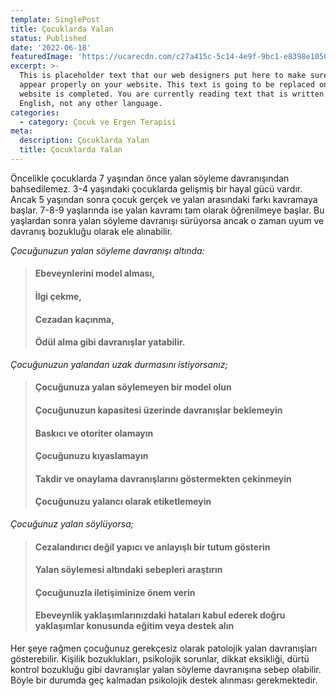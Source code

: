 ```yaml
---
template: SinglePost
title: Çocuklarda Yalan
status: Published
date: '2022-06-18'
featuredImage: 'https://ucarecdn.com/c27a415c-5c14-4e9f-9bc1-e8398e1050c3/'
excerpt: >-
  This is placeholder text that our web designers put here to make sure words
  appear properly on your website. This text is going to be replaced once the
  website is completed. You are currently reading text that is written in
  English, not any other language.
categories:
  - category: Çocuk ve Ergen Terapisi
meta:
  description: Çocuklarda Yalan
  title: Çocuklarda Yalan
---
```


Öncelikle çocuklarda 7 yaşından önce yalan söyleme davranışından bahsedilemez. 3-4 yaşındaki çocuklarda gelişmiş bir hayal gücü vardır. Ancak 5 yaşından sonra çocuk gerçek ve yalan arasındaki farkı kavramaya başlar. 7-8-9 yaşlarında ise yalan kavramı tam olarak öğrenilmeye başlar. Bu yaşlardan sonra yalan söyleme davranışı sürüyorsa ancak o zaman uyum ve davranış bozukluğu olarak ele alınabilir.

*Çocuğunuzun yalan söyleme davranışı altında:*

> #### Ebeveynlerini model alması,
> #### İlgi çekme,
> #### Cezadan kaçınma,
> #### Ödül alma gibi davranışlar yatabilir.

*Çocuğunuzun yalandan uzak durmasını istiyorsanız;*

> #### Çocuğunuza yalan söylemeyen bir model olun
> #### Çocuğunuzun kapasitesi üzerinde davranışlar beklemeyin
> #### Baskıcı ve otoriter olamayın
> #### Çocuğunuzu kıyaslamayın
> #### Takdir ve onaylama davranışlarını göstermekten çekinmeyin
> #### Çocuğunuzu yalancı olarak etiketlemeyin

*Çocuğunuz yalan söylüyorsa;*

> #### Cezalandırıcı değil yapıcı ve anlayışlı bir tutum gösterin
> #### Yalan söylemesi altındaki sebepleri araştırın
> #### Çocuğunuzla iletişiminize önem verin
> #### Ebeveynlik yaklaşımlarınızdaki hataları kabul ederek doğru yaklaşımlar konusunda eğitim veya destek alın

Her şeye rağmen çocuğunuz gerekçesiz olarak patolojik yalan davranışları gösterebilir. Kişilik bozuklukları, psikolojik sorunlar, dikkat eksikliği, dürtü kontrol bozukluğu gibi davranışlar yalan söyleme davranışına sebep olabilir. Böyle bir durumda geç kalmadan psikolojik destek alınması gerekmektedir.